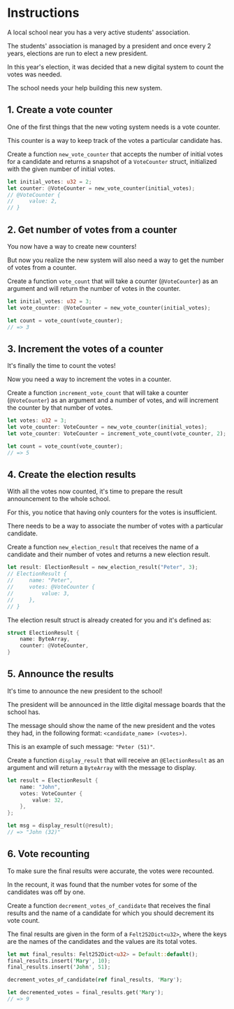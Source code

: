 # Instructions

A local school near you has a very active students' association.

The students' association is managed by a president and once every 2 years, elections are run to elect a new president.

In this year's election, it was decided that a new digital system to count the votes was needed.

The school needs your help building this new system.

## 1. Create a vote counter

One of the first things that the new voting system needs is a vote counter.

This counter is a way to keep track of the votes a particular candidate has.

Create a function `new_vote_counter` that accepts the number of initial votes for a candidate and returns a snapshot of a `VoteCounter` struct, initialized with the given number of initial votes.

```rust
let initial_votes: u32 = 2;
let counter: @VoteCounter = new_vote_counter(initial_votes);
// @VoteCounter {
//     value: 2,
// }
```

## 2. Get number of votes from a counter

You now have a way to create new counters!

But now you realize the new system will also need a way to get the number of votes from a counter.

Create a function `vote_count` that will take a counter (`@VoteCounter`) as an argument and will return the number of votes in the counter.

```rust
let initial_votes: u32 = 3;
let vote_counter: @VoteCounter = new_vote_counter(initial_votes);

let count = vote_count(vote_counter);
// => 3
```

## 3. Increment the votes of a counter

It's finally the time to count the votes!

Now you need a way to increment the votes in a counter.

Create a function `increment_vote_count` that will take a counter (`@VoteCounter`) as an argument and a number of votes, and will increment the counter by that number of votes.

```rust
let votes: u32 = 3;
let vote_counter: VoteCounter = new_vote_counter(initial_votes);
let vote_counter: VoteCounter = increment_vote_count(vote_counter, 2);

let count = vote_count(vote_counter);
// => 5
```

## 4. Create the election results

With all the votes now counted, it's time to prepare the result announcement to the whole school.

For this, you notice that having only counters for the votes is insufficient.

There needs to be a way to associate the number of votes with a particular candidate.

Create a function `new_election_result` that receives the name of a candidate and their number of votes and returns a new election result.

```rust
let result: ElectionResult = new_election_result("Peter", 3);
// ElectionResult {
//     name: "Peter",
//     votes: @VoteCounter {
//         value: 3,
//     },
// }
```

The election result struct is already created for you and it's defined as:

```rust
struct ElectionResult {
    name: ByteArray,
    counter: @VoteCounter,
}
```

## 5. Announce the results

It's time to announce the new president to the school!

The president will be announced in the little digital message boards that the school has.

The message should show the name of the new president and the votes they had, in the following format: `<candidate_name> (<votes>)`.

This is an example of such message: `"Peter (51)"`.

Create a function `display_result` that will receive an `@ElectionResult` as an argument and will return a `ByteArray` with the message to display.

```rust
let result = ElectionResult {
    name: "John",
    votes: VoteCounter {
        value: 32,
    },
};

let msg = display_result(@result);
// => "John (32)"
```

## 6. Vote recounting

To make sure the final results were accurate, the votes were recounted.

In the recount, it was found that the number votes for some of the candidates was off by one.

Create a function `decrement_votes_of_candidate` that receives the final results and the name of a candidate for which you should decrement its vote count.

The final results are given in the form of a `Felt252Dict<u32>`, where the keys are the names of the candidates and the values are its total votes.

```rust
let mut final_results: Felt252Dict<u32> = Default::default();
final_results.insert('Mary', 10);
final_results.insert('John', 51);

decrement_votes_of_candidate(ref final_results, 'Mary');

let decremented_votes = final_results.get('Mary');
// => 9
```
